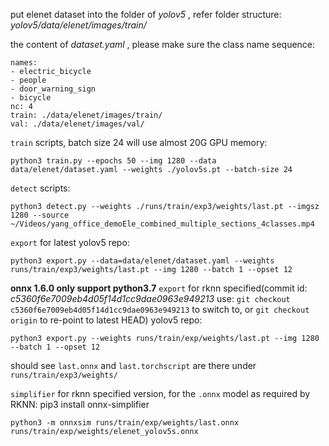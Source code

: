 put elenet dataset into the folder of  _yolov5_ , refer folder structure:   _yolov5/data/elenet/images/train/_ 

the content of _dataset.yaml_ , please make sure the class name sequence:
```
names:
- electric_bicycle
- people
- door_warning_sign
- bicycle
nc: 4
train: ./data/elenet/images/train/
val: ./data/elenet/images/val/
```

`train` scripts, batch size 24 will use almost 20G GPU memory:
```
python3 train.py --epochs 50 --img 1280 --data data/elenet/dataset.yaml --weights ./yolov5s.pt --batch-size 24
```

`detect` scripts:
```
python3 detect.py --weights ./runs/train/exp3/weights/last.pt --imgsz 1280 --source ~/Videos/yang_office_demoEle_combined_multiple_sections_4classes.mp4 
```

`export` for latest yolov5 repo:
```
python3 export.py --data=data/elenet/dataset.yaml --weights runs/train/exp3/weights/last.pt --img 1280 --batch 1 --opset 12
```
 **onnx 1.6.0 only support python3.7** 
`export` for rknn specified(commit id:  _c5360f6e7009eb4d05f14d1cc9dae0963e949213_  use: `git checkout c5360f6e7009eb4d05f14d1cc9dae0963e949213` to switch to, or `git checkout origin` to re-point to latest HEAD) yolov5 repo:
```
python3 export.py --weights runs/train/exp/weights/last.pt --img 1280 --batch 1 --opset 12
```
should see `last.onnx` and `last.torchscript` are there under `runs/train/exp3/weights/`

`simplifier` for rknn specified version, for the `.onnx` model as required by RKNN:
pip3 install onnx-simplifier
```
python3 -m onnxsim runs/train/exp/weights/last.onnx  runs/train/exp/weights/elenet_yolov5s.onnx
```